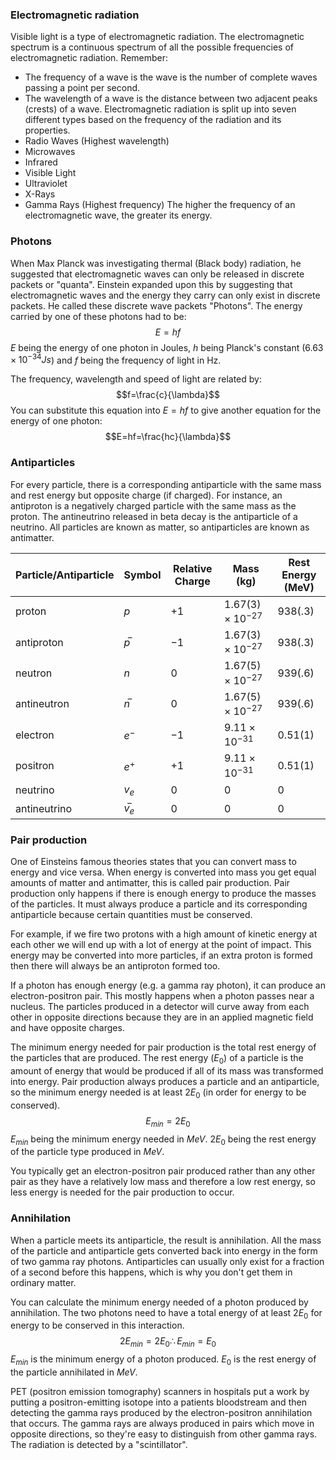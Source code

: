 ### Electromagnetic radiation
Visible light is a type of electromagnetic radiation.
The electromagnetic spectrum is a continuous spectrum of all the possible frequencies of electromagnetic radiation.
Remember:
-  The frequency of a wave is the wave is the number of complete waves passing a point per second.
- The wavelength of a wave is the distance between two adjacent peaks (crests) of a wave.
Electromagnetic radiation is split up into seven different types based on the frequency of the radiation and its properties.
- Radio Waves (Highest wavelength)
- Microwaves
- Infrared
- Visible Light
- Ultraviolet
- X-Rays
- Gamma Rays (Highest frequency)
The higher the frequency of an electromagnetic wave, the greater its energy.

### Photons
When Max Planck was investigating thermal (Black body) radiation, he suggested that electromagnetic waves can only be released in discrete packets or "quanta".
Einstein expanded upon this by suggesting that electromagnetic waves and the energy they carry can only exist in discrete packets. He called these discrete wave packets "Photons".
The energy carried by one of these photons had to be:
$$E=hf$$
$E$ being the energy of one photon in Joules, $h$ being Planck's constant ($6.63\times10^{-34}Js$) and $f$ being the frequency of light in Hz.

The frequency, wavelength and speed of light are related by:
$$f=\frac{c}{\lambda}$$
You can substitute this equation into $E=hf$ to give another equation for the energy of one photon:
$$E=hf=\frac{hc}{\lambda}$$

### Antiparticles
For every particle, there is a corresponding antiparticle with the same mass and rest energy but opposite charge (if charged). For instance, an antiproton is a negatively charged particle with the same mass as the proton. The antineutrino released in beta decay is the antiparticle of a neutrino.
All particles are known as matter, so antiparticles are known as antimatter.

| Particle/Antiparticle | Symbol  | Relative Charge | Mass (kg)               | Rest Energy (MeV) |
| --------------------- | ------- | --------------- | ----------------------- | ----------------- |
| proton                | $p$     | $+1$            | $1.67(3)\times10^{-27}$ | $938(.3)$         |
| antiproton            | $p ̅$   | $-1$            | $1.67(3)\times10^{-27}$ | $938(.3)$         |
| neutron               | $n$     | $0$             | $1.67(5)\times10^{-27}$ | $939(.6)$         |
| antineutron           | $n ̅$   | $0$             | $1.67(5)\times10^{-27}$ | $939(.6)$         |
| electron              | $e^-$   | $-1$            | $9.11\times10^{-31}$    | $0.51(1)$         |
| positron              | $e^+$   | $+1$            | $9.11\times10^{-31}$    | $0.51(1)$         |
| neutrino              | $v_e$   | 0               | 0                       | 0                 |
| antineutrino          | $v ̅_e$ | 0               | 0                       | 0                  |


### Pair production
One of Einsteins famous theories states that you can convert mass to energy and vice versa. When energy is converted into mass you get equal amounts of matter and antimatter, this is called pair production.
Pair production only happens if there is enough energy to produce the masses of the particles. It must always produce a particle and its corresponding antiparticle because certain quantities must be conserved.

For example, if we fire two protons with a high amount of kinetic energy at each other we will end up with a lot of energy at the point of impact. This energy may be converted into more particles, if an extra proton is formed then there will always be an antiproton formed too.

If a photon has enough energy (e.g. a gamma ray photon), it can produce an electron-positron pair. This mostly happens when a photon passes near a nucleus. The particles produced in a detector will curve away from each other in opposite directions because they are in an applied magnetic field and have opposite charges.

The minimum energy needed for pair production is the total rest energy of the particles that are produced. The rest energy ($E_0$) of a particle is the amount of energy that would be produced if all of its mass was transformed into energy. Pair production always produces a particle and an antiparticle, so the minimum energy needed is at least $2E_0$ (in order for energy to be conserved).
$$E_{min}=2E_0$$
$E_{min}$ being the minimum energy needed in $MeV$.
$2E_0$ being the rest energy of the particle type produced in $MeV$.

You typically get an electron-positron pair produced rather than any other pair as they have a relatively low mass and therefore a low rest energy, so less energy is needed for the pair production to occur.

### Annihilation
When a particle meets its antiparticle, the result is annihilation. All the mass of the particle and antiparticle gets converted back into energy in the form of two gamma ray photons. Antiparticles can usually only exist for a fraction of a second before this happens, which is why you don't get them in ordinary matter.

You can calculate the minimum energy needed of a photon produced by annihilation. The two photons need to have a total energy of at least 
$2E_0$ for energy to be conserved in this interaction.
$$2E_{min}=2E_0\therefore E_{min}=E_0
$$
$E_{min}$ is the minimum energy of a photon produced.
$E_0$ is the rest energy of the particle annihilated in $MeV$.

PET (positron emission tomography) scanners in hospitals put a work by putting a positron-emitting isotope into a patients bloodstream and then detecting the gamma rays produced by the electron-positron annihilation that occurs. The gamma rays are always produced in pairs which move in opposite directions, so they're easy to distinguish from other gamma rays. The radiation is detected by a "scintillator".